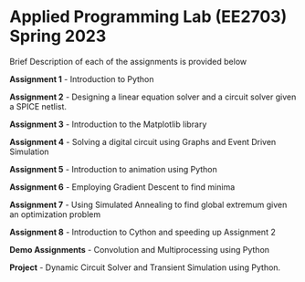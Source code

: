 # Applied Programming Lab (EE2703) Spring 2023
Brief Description of each of the assignments is provided below

**Assignment 1** - Introduction to Python

**Assignment 2** - Designing a linear equation solver and a circuit solver given a SPICE netlist.

**Assignment 3** - Introduction to the Matplotlib library

**Assignment 4** - Solving a digital circuit using Graphs and Event Driven Simulation

**Assignment 5** - Introduction to animation using Python

**Assignment 6** - Employing Gradient Descent to find minima

**Assignment 7** - Using Simulated Annealing to find global extremum given an optimization problem

**Assignment 8** - Introduction to Cython and speeding up Assignment 2

**Demo Assignments** - Convolution and Multiprocessing using Python

**Project** - Dynamic Circuit Solver and Transient Simulation using Python.
